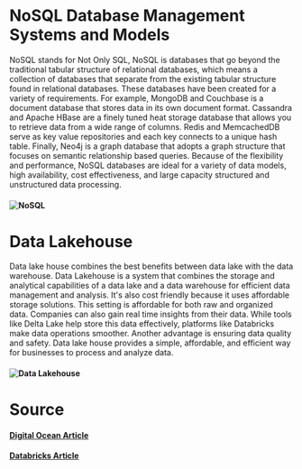# NoSQL Database Management Systems and Models

NoSQL stands for Not Only SQL, NoSQL is databases that go beyond the traditional tabular structure of relational databases, which means a collection of databases that separate from the existing tabular structure found in relational databases. These databases have been created for a variety of requirements. For example, MongoDB and Couchbase is a document database that stores data in its own document format. Cassandra and Apache HBase are a finely tuned heat storage database that allows you to retrieve data from a wide range of columns. Redis and MemcachedDB serve as key value repositories and each key connects to a unique hash table. Finally, Neo4j is a graph database that adopts a graph structure that focuses on semantic relationship based queries. Because of the flexibility and performance, NoSQL databases are ideal for a variety of data models, high availability, cost effectiveness, and large capacity structured and unstructured data processing.


#### ![NoSQL](https://www.scnsoft.com/_default_upload_bucket/no-sql-databases.png)

# Data Lakehouse

Data lake house combines the best benefits between data lake with the data warehouse. Data Lakehouse is a system that combines the storage and analytical capabilities of a data lake and a data warehouse for efficient data management and analysis. It's also cost friendly because it uses affordable storage solutions. This setting is affordable for both raw and organized data. Companies can also gain real time insights from their data. While tools like Delta Lake help store this data effectively, platforms like Databricks make data operations smoother. Another advantage is ensuring data quality and safety. Data lake house provides a simple, affordable, and efficient way for businesses to process and analyze data. 
#### ![Data Lakehouse](https://serokell.io/files/n8/n8sc65p0.Data_Warehouses_vs._Data_Lakes_vs._Data_Lakehouses_pic4.png)
# Source
#### [Digital Ocean Article](https://www.digitalocean.com/community/tutorials/a-comparison-of-nosql-database-management-systems-and-models)

#### [Databricks Article](https://www.databricks.com/glossary/data-lakehouse)
